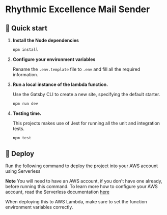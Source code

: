 # Rhythmic Excellence Mail Sender

## 🚀 Quick start

1.  **Install the Node dependencies**

    ```sh
    npm install
    ```

2.  **Configure your environment variables**

    Rename the `.env.template` file to `.env` and fill all the required information.

3.  **Run a local instance of the lambda function.**

    Use the Gatsby CLI to create a new site, specifying the default starter.

    ```sh
    npm run dev
    ```

4.  **Testing time.**

    This projects makes use of Jest for running all the unit and integration tests.

    ```sh
    npm test
    ```

## 💫 Deploy

Run the following command to deploy the project into your AWS account using Serverless

**Note** You will need to have an AWS account, if you don't have one already, before running this command.
To learn more how to configure your AWS account, read the Serverless documentation
[here](https://serverless.com/framework/docs/providers/aws/guide/credentials/)

When deploying this to AWS Lambda, make sure to set the function environment variables correctly.
